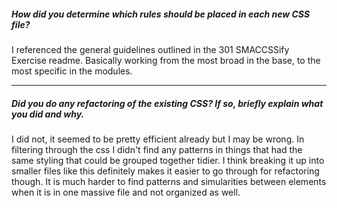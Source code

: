 ##### How did you determine which rules should be placed in each new CSS file?

I referenced the general guidelines outlined in the 301 SMACCSSify Exercise readme. Basically working from the most broad in the base, to the most specific in the modules.

---

##### Did you do any refactoring of the existing CSS? If so, briefly explain what you did and why.

I did not, it seemed to be pretty efficient already but I may be wrong. In filtering through the css I didn't find any patterns in things that had the same styling that could be grouped together tidier. I think breaking it up into smaller files like this definitely makes it easier to go through for refactoring though. It is much harder to find patterns and simularities between elements when it is in one massive file and not organized as well.
